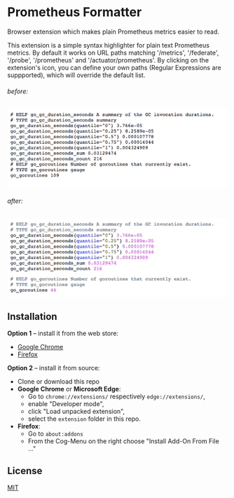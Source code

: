 # Prometheus Formatter

Browser extension which makes plain Prometheus metrics easier to read.

This extension is a simple syntax highlighter for plain text Prometheus metrics. 
By default it works on URL paths matching '/metrics', '/federate', '/probe', '/prometheus' and '/actuator/prometheus'. By clicking on the extension's icon, you can define your own paths (Regular Expressions are suppported), which will override the default list.

###### before:
![](_images/before.png)

###### after:
![](_images/after.png)


## Installation

**Option 1** – install it from the web store:
* [Google Chrome](https://chrome.google.com/webstore/detail/prometheus-formatter/jhfbpphccndhifmpfbnpobpclhedckbb)
* [Firefox](https://addons.mozilla.org/addon/prometheus-formatter/)


**Option 2** – install it from source:

* Clone or download this repo
* **Google Chrome** or **Microsoft Edge**:
  * Go to `chrome://extensions/` respectively `edge://extensions/`,
  * enable "Developer mode",
  * click "Load unpacked extension",
  * select the `extension` folder in this repo.
* **Firefox**:
  * Go to `about:addons`
  * From the Cog-Menu on the right choose "Install Add-On From File …"

## License

[MIT](extension/LICENSE.txt)

